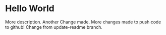 # Hello World

More description. Another Change made. More changes made to push code to github! Change from update-readme branch.
